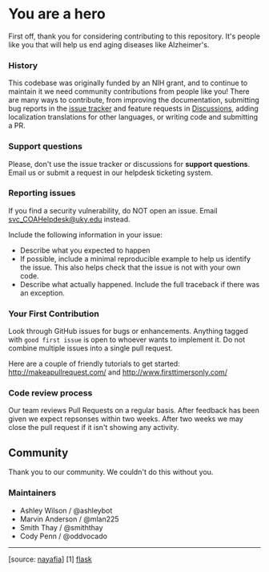 # You are a hero

First off, thank you for considering contributing to this repository. It's people like you that will help us end aging diseases like Alzheimer's.

### History

This codebase was originally funded by an NIH grant, and to continue to maintain it we need community contributions from people like you! There are many ways to contribute, from improving the documentation, submitting bug reports in the [issue tracker](../../issues) and feature requests in [Discussions](../../discussions), adding localization translations for other languages, or writing code and submitting a PR.

### Support questions

Please, don't use the issue tracker or discussions for **support questions**. Email us or submit a request in our helpdesk ticketing system.

### Reporting issues

If you find a security vulnerability, do NOT open an issue. Email svc_COAHelpdesk@uky.edu instead.

Include the following information in your issue:

* Describe what you expected to happen
* If possible, include a minimal reproducible example to help us identify the issue. This also helps check that the issue is not with your own code.
* Describe what actually happened. Include the full traceback if there was an exception.

### Your First Contribution

Look through GitHub issues for bugs or enhancements. Anything tagged with `good first issue` is open to whoever wants to implement it. Do not combine multiple issues into a single pull request.

Here are a couple of friendly tutorials to get started: http://makeapullrequest.com/ and http://www.firsttimersonly.com/

### Code review process

Our team reviews Pull Requests on a regular basis. After feedback has been given we expect repsonses within two weeks. After two weeks we may close the pull request if it isn't showing any activity.

## Community

Thank you to our community. We couldn't do this without you.

### Maintainers

* Ashley Wilson / @ashleybot
* Marvin Anderson / @mlan225
* Smith Thay / @smiththay
* Cody Penn / @oddvocado

---

[source: [nayafia](https://github.com/nayafia/contributing-template)] [1] [flask](https://github.com/flask/blob/main/CONTRIBUTING.rst)
